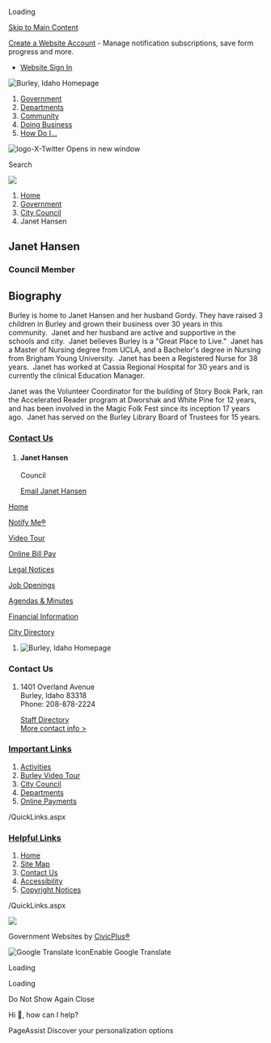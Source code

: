 Loading

[Skip to Main Content](https://burleyidaho.org/179/Janet-Hansen/)

[Create a Website Account](https://burleyidaho.org/MyAccount/ProfileCreate) - Manage notification subscriptions, save form progress and more.   

- [Website Sign In](https://burleyidaho.org/MyAccount)

![Burley, Idaho Homepage ](https://burleyidaho.org/ImageRepository/Document?documentID=768)

1. [Government](https://burleyidaho.org/27/Government)
2. [Departments](https://burleyidaho.org/101/Departments)
3. [Community](https://burleyidaho.org/31/Community)
4. [Doing Business](https://burleyidaho.org/35/Doing-Business)
5. [How Do I...](https://burleyidaho.org/9/How-Do-I)

![logo-X-Twitter Opens in new window](https://burleyidaho.org/ImageRepository/Document?documentID=836)

Search

![](https://burleyidaho.org/ImageRepository/Document?documentID=766)

1. [Home](https://burleyidaho.org)
2. [Government](https://burleyidaho.org/27/Government)
3. [City Council](https://burleyidaho.org/175/City-Council)
4. Janet Hansen

## Janet Hansen

### Council Member

## Biography

Burley is home to Janet Hansen and her husband Gordy. They have raised 3 children in Burley and grown their business over 30 years in this community.  Janet and her husband are active and supportive in the schools and city.  Janet believes Burley is a "Great Place to Live."  Janet has a Master of Nursing degree from UCLA, and a Bachelor's degree in Nursing from Brigham Young University.  Janet has been a Registered Nurse for 38 years.  Janet has worked at Cassia Regional Hospital for 30 years and is currently the clinical Education Manager. 

Janet was the Volunteer Coordinator for the building of Story Book Park, ran the Accelerated Reader program at Dworshak and White Pine for 12 years, and has been involved in the Magic Folk Fest since its inception 17 years ago.  Janet has served on the Burley Library Board of Trustees for 15 years.

### [Contact Us](https://burleyidaho.org/Directory.aspx)

1. #### Janet Hansen
   
   Council
   
   [Email Janet Hansen](mailto:jhansen@burleyidaho.org)

[Home](https://burleyidaho.org)

[Notify Me®](https://burleyidaho.org/list.aspx)

[Video Tour](https://burleyidaho.org/189/Burley-Video-Tour)

[Online Bill Pay](https://xpressbillpay.com)

[Legal Notices](https://burleyidaho.org/bids.aspx)

[Job Openings](https://burleyidaho.org/Jobs.aspx)

[Agendas &amp; Minutes](https://burleyidaho.org/AgendaCenter)

[Financial Information](https://burleyidaho.org/185/Financial-Reports)

[City Directory](https://burleyidaho.org/Directory.aspx)

1. ![Burley, Idaho Homepage ](https://burleyidaho.org/ImageRepository/Document?documentId=796)

### Contact Us

1. 1401 Overland Avenue  
   Burley, Idaho 83318  
   Phone: 208-878-2224
   
   [Staff Directory](https://burleyidaho.org/Directory.aspx)  
   [More contact info &gt;](https://burleyidaho.org/directory.aspx)

### [Important Links](https://burleyidaho.org/QuickLinks.aspx?CID=12%2C15)

1. [Activities](https://burleyidaho.org)
2. [Burley Video Tour](https://burleyidaho.org/189/Burley-Video-Tour)
3. [City Council](https://burleyidaho.org/175/City-Council)
4. [Departments](https://burleyidaho.org/101/Departments)
5. [Online Payments](https://xpressbillpay.com)

/QuickLinks.aspx

### [Helpful Links](https://burleyidaho.org/QuickLinks.aspx?CID=13)

1. [Home](https://burleyidaho.org)
2. [Site Map](https://burleyidaho.org/sitemap)
3. [Contact Us](https://burleyidaho.org/directory.aspx)
4. [Accessibility](https://burleyidaho.org/Accessibility)
5. [Copyright Notices](https://burleyidaho.org/site/copyright)

/QuickLinks.aspx

![](https://burleyidaho.org/ImageRepository/Document?documentID=770)

Government Websites by [CivicPlus®](https://connect.civicplus.com/referral)

![Google Translate Icon](https://burleyidaho.org/Assets/Images/GoogleTranslate.gif)Enable Google Translate

Loading

Loading

Do Not Show Again Close

Hi 👋, how can I help?

PageAssist Discover your personalization options